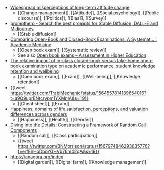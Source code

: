 - [Widespread misperceptions of long-term attitude change](https://www.pnas.org/doi/10.1073/pnas.2107260119)
	- [[Change management]], [[Attitude]], [[Social psychology]], [[Public discourse]], [[Politics]], [[Bias]], [[Survey]]
- [prompthero - Search the best prompts for Stable Diffusion, DALL-E and Midjourney](https://prompthero.com/)
	- [[Stable diffusion]]
- [Comparing Open-Book and Closed-Book Examinations: A Systemat... : Academic Medicine](https://journals.lww.com/academicmedicine/Fulltext/2016/04000/Comparing_Open_Book_and_Closed_Book_Examinations_.37.aspx)
	- [[Open book exam]], [[Systematic review]]
	- See also [Open book exams – Assessment in Higher Education](https://assessmentinhe.wordpress.com/2022/09/08/open-book-exams/)
- [The relative impact of in-class closed-book versus take-home open-book examination type on academic performance, student knowledge retention and wellbeing](https://www.tandfonline.com/doi/full/10.1080/02602938.2021.2016607)
	- [[Open book exam]], [[Exam]], [[Well-being]], [[Knowledge retention]]
- {{tweet https://twitter.com/TrabiMechanic/status/1564557814189654016?t=a9Q9uprENtcrypm1YXMnIA&s=19}}
	- [[Cheat sheet]], [[Exam]]
- [Happiness, domains of life satisfaction, perceptions, and valuation differences across genders](https://www.sciencedirect.com/science/article/pii/S0001691822002359?via%3Dihub)
	- [[Happiness]], [[Health]], [[Gender]]
- [Diving into the Details: Constructing a Framework of Random Call Components](https://www.ncbi.nlm.nih.gov/pmc/articles/PMC8697661/)
	- [[Random call]], [[Class participation]]
	- {{tweet https://twitter.com/BNMorrison/status/1567974846293835776?t=erfEnHoDbpYGHVb76m42qA&s=19}}
- https://anagora.org/index
	- [[Digital garden]], [[Digital farm]], [[Knowledge management]]